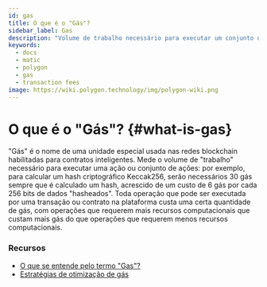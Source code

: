 ```yaml
---
id: gas
title: O que é o "Gás"?
sidebar_label: Gas
description: "Volume de trabalho necessário para executar um conjunto de ações numa blockchain."
keywords:
  - docs
  - matic
  - polygon
  - gas
  - transaction fees
image: https://wiki.polygon.technology/img/polygon-wiki.png
---
```


# O que é o "Gás"? {#what-is-gas}

"Gás" é o nome de uma unidade especial usada nas redes blockchain habilitadas para contratos inteligentes. Mede o volume de "trabalho" necessário para executar uma ação ou conjunto de ações: por exemplo, para calcular um hash criptográfico Keccak256, serão necessários 30 gás sempre que é calculado um hash, acrescido de um custo de 6 gás por cada 256 bits de dados "hasheados". Toda operação que pode ser executada por uma transação ou contrato na plataforma custa uma certa quantidade de gás, com operações que requerem mais recursos computacionais que custam mais gás do que operações que requerem menos recursos computacionais.

### **Recursos**

- [O que se entende pelo termo "Gas"?](https://ethereum.stackexchange.com/questions/3/what-is-meant-by-the-term-gas)
- [Estratégias de otimização de gás](https://www.alchemy.com/overviews/solidity-gas-optimization)
